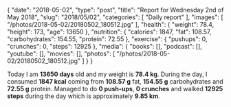 {
    "date": "2018-05-02",
    "type": "post",
    "title": "Report for Wednesday 2nd of May 2018",
    "slug": "2018\/05\/02",
    "categories": [
        "Daily report"
    ],
    "images": [
        "\/photos\/2018-05-02\/20180502_180512.jpg"
    ],
    "health": {
        "weight": 78.4,
        "height": 173,
        "age": 13650
    },
    "nutrition": {
        "calories": 1847,
        "fat": 108.57,
        "carbohydrates": 154.55,
        "protein": 72.55
    },
    "exercise": {
        "pushups": 0,
        "crunches": 0,
        "steps": 12925
    },
    "media": {
        "books": [],
        "podcast": [],
        "youtube": [],
        "movies": [],
        "photos": [
            "\/photos\/2018-05-02\/20180502_180512.jpg"
        ]
    }
}

Today I am <strong>13650 days</strong> old and my weight is <strong>78.4 kg</strong>. During the day, I consumed <strong>1847 kcal</strong> coming from <strong>108.57 g</strong> fat, <strong>154.55 g</strong> carbohydrates and <strong>72.55 g</strong> protein. Managed to do <strong>0 push-ups</strong>, <strong>0 crunches</strong> and walked <strong>12925 steps</strong> during the day which is approximately <strong>9.85 km</strong>.